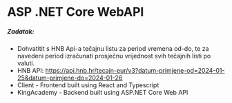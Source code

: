 <h1>ASP .NET Core WebAPI</h1>

<h5>Zadatak:</h5>

* Dohvatitit s HNB Api-a tečajnu listu za period vremena od-do, te za navedeni period izračunati prosječnu vrijednost svih tečajnih listi po valuti.
* HNB API: https://api.hnb.hr/tecajn-eur/v3?datum-primjene-od=2024-01-25&datum-primjene-do=2024-01-26
* Client - Frontend built using React and Typescript
* KingAcademy - Backend built using ASP.NET Core Web API
